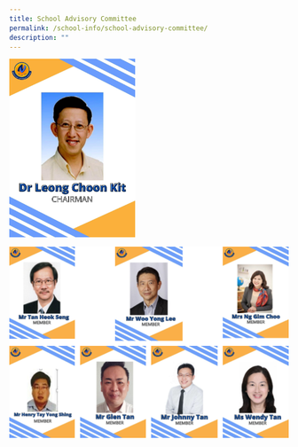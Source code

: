```yaml
---
title: School Advisory Committee
permalink: /school-info/school-advisory-committee/
description: ""
---
```

<img src="/images/Dr%20Leong%20Choon%20Kit%20-%20NV%20SAC.jpg" 
     style="width:45%">
		 
![](/images/SAC%20members.png)